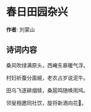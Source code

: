 # 春日田园杂兴

**作者**: 刘蒙山

## 诗词内容

桑风吹绿满原头，西崦东皋暖气浮。

村妇祈蚕分面絸，老农占岁说泥牛。

田乌飞逐耕烟犊，桑扈鸣随唤雨鸠。

邻叟相邀同社饮，旋将新酒向花𥬠。

